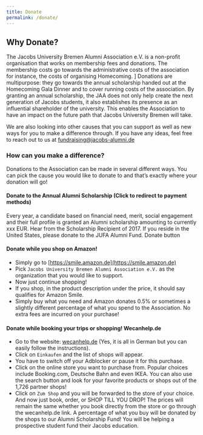 ```yaml
---
title: Donate
permalink: /donate/
---
```


## Why Donate?

The Jacobs University Bremen Alumni Association e.V. is a non-profit organisation that works on membership fees and donations. 
The membership costs go towards the administrative costs of the association for instance, the costs of organising Homecoming. ]
Donations are multipurpose: they go towards the annual scholarship handed out at the Homecoming Gala Dinner and to cover running costs of the association. 
By granting an annual scholarship, the JAA does not only help create the next generation of Jacobs students, it also establishes its presence as an influential shareholder of the university. 
This enables the Association to have an impact on the future path that Jacobs University Bremen will take.

We are also looking into other causes that you can support as well as new ways for you to make a difference through.
If you have any ideas, feel free to reach out to us at [fundraising@jacobs-alumni.de](mailto:fundraising@jacobs-alumni.de)

### How can you make a difference?

Donations to the Association can be made in several different ways.
You can pick the cause you would like to donate to and that’s exactly where your donation will go!

#### Donate to the Annual Alumni Scholarship (Click to redirect to payment methods)

Every year, a candidate based on financial need, merit, social engagement and their full profile is granted an Alumni scholarship amounting to currently xxx EUR. Hear from the Scholarship Recipient of 2017.
If you reside in the United States, please donate to the JUFA Alumni Fund.
Donate button

#### Donate while you shop on Amazon!

- Simply go to [https://smile.amazon.de](https://smile.amazon.de)
- Pick `Jacobs University Bremen Alumni Association e.V.` as the organization that you would like to support.
- Now just continue shopping!
- If you shop, in the product description under the price, it should say qualifies for Amazon
Smile.
- Simply buy what you need and Amazon donates 0.5% or sometimes a slightly different percentage of what you spend to the Association.
No extra fees are incurred on your purchase!

#### Donate while booking your trips or shopping! Wecanhelp.de

- Go to the website: [wecanhelp.de](https://wecanhelp.de) (Yes, it is all in German but you can easily follow the instructions).
- Click on `Einkaufen` and the list of shops will appear.
- You have to switch off your Adblocker or pause it for this purchase.
- Click on the online store you want to purchase from. Popular choices include Booking.com,
Deutsche Bahn and even IKEA. You can also use the search button and look for your favorite
products or shops out of the 1,726 partner shops!
- Click on `Zum Shop` and you will be forwarded to the store of your choice.
And now just book, order, or SHOP TILL YOU DROP!
The prices will remain the same whether you book directly from the store or go through the
wecanhelp.de link.
A percentage of what you buy will be donated by the shops to our Alumni Scholarship Fund!
You will be helping a prospective student fund their Jacobs education.





